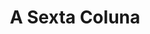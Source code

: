 ---
Numero: 20
title: A Sexta Coluna
Autor: Robert A Heinlein
Co-autor: 
Ano-de-Publicacao: 1955
Titulo-original: Sixth Column
Tradutor: Manuel de Sepúlveda
Co-tradutor: 
Ano-de-edicao: 1941
alias: Robert-A-Heinlein
Autor2-alias: 
Tradutor1-alias: Manuel-de-Sepulveda
Tradutor2-alias: 
Titulo-link: 20-A-Sexta-Coluna
Capa: Cândido Costa Pinto
pags: 220
Capa-link: Candido-Costa-Pinto
---